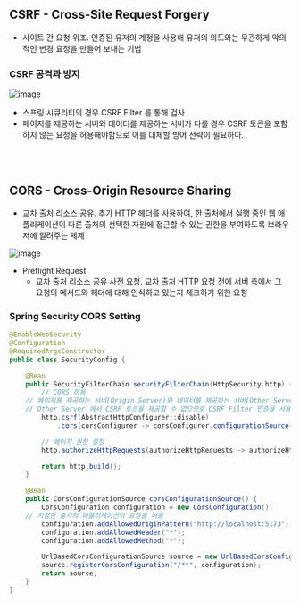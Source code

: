 ## CSRF - Cross-Site Request Forgery

- 사이트 간 요청 위조. 인증된 유저의 계정을 사용해 유저의 의도와는 무관하게 악의적인 변경 요청을 만들어 보내는 기법

### CSRF 공격과 방지

![image](https://github.com/MisterRuby/spa-restapi-cors/assets/93859705/76da9a32-861b-48a3-937e-40bf8d7f7d68)

- 스프링 시큐리티의 경우 CSRF Filter 를 통해 검사
- 페이지를 제공하는 서버와 데이터를 제공하는 서버가 다를 경우 CSRF 토큰을 포함하지 않는 요청을 허용해야함으로 이를 대체할 방어 전략이 필요하다.

<br/><br/>

## CORS - Cross-Origin Resource Sharing

- 교차 출처 리소스 공유. 추가 HTTP 헤더를 사용하여, 한 출처에서 실행 중인 웹 애플리케이션이 다른 출처의 선택한 자원에 접근할 수 있는 권한을 부여하도록 브라우저에 알려주는 체제

![image](https://github.com/MisterRuby/spa-restapi-cors/assets/93859705/a45e1f88-a850-4eed-a0ba-53c380b664c1)

- Preflight Request
    - 교차 출처 리소스 공유 사전 요청. 교차 출처 HTTP 요청 전에 서버 측에서 그 요청의 메서드와 헤더에 대해 인식하고 있는지 체크하기 위한 요청

### Spring Security CORS Setting

```java
@EnableWebSecurity
@Configuration
@RequiredArgsConstructor
public class SecurityConfig {

    @Bean
    public SecurityFilterChain securityFilterChain(HttpSecurity http) {
        // CORS 허용
	// 페이지를 제공하는 서버(Origin Server)와 데이터를 제공하는 서버(Other Server)가 다를 경우
	// Other Server 에서 CSRF 토큰을 제공할 수 없으므로 CSRF Filter 인증을 사용하지 않음
        http.csrf(AbstractHttpConfigurer::disable)
            .cors(corsConfigurer -> corsConfigurer.configurationSource(corsConfigurationSource()));

        // 페이지 권한 설정
        http.authorizeHttpRequests(authorizeHttpRequests -> authorizeHttpRequests.anyRequest().permitAll());

        return http.build();
    }

    @Bean
    public CorsConfigurationSource corsConfigurationSource() {
        CorsConfiguration configuration = new CorsConfiguration();
	// 지정한 출처의 애플리케이션의 요청을 허용
        configuration.addAllowedOriginPattern("http://localhost:5173");
        configuration.addAllowedHeader("*");
        configuration.addAllowedMethod("*");

        UrlBasedCorsConfigurationSource source = new UrlBasedCorsConfigurationSource();
        source.registerCorsConfiguration("/**", configuration);
        return source;
    }
}
```
